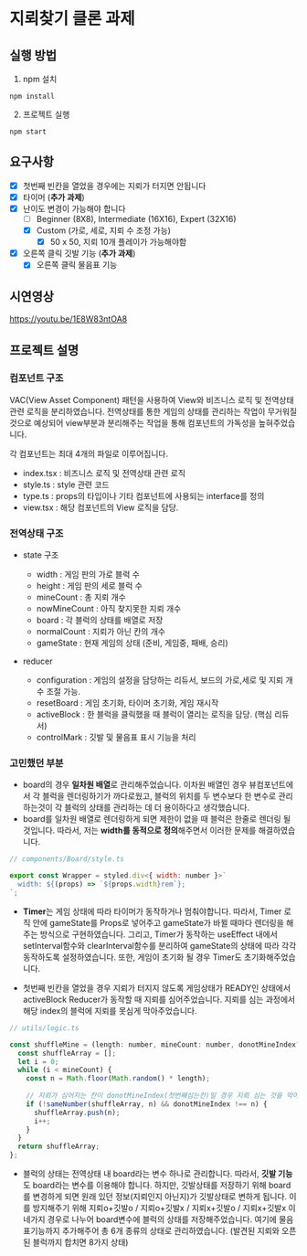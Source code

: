 # 지뢰찾기 클론 과제

## 실행 방법

1. npm 설치
```
npm install
```

2. 프로젝트 실행
```
npm start
```

## 요구사항
- [x] 첫번째 빈칸을 열었을 경우에는 지뢰가 터지면 안됩니다
- [x] 타이머 (**추가 과제**)
- [x] 난이도 변경이 가능해야 합니다
    - [ ] Beginner (8X8), Intermediate (16X16), Expert (32X16)
    - [x] Custom (가로, 세로, 지뢰 수 조정 가능)
        - [x] 50 x 50, 지뢰 10개 플레이가 가능해야함
- [x] 오른쪽 클릭 깃발 기능 (**추가 과제**)
    - [x] 오른쪽 클릭 물음표 기능

## 시연영상

https://youtu.be/1E8W83ntOA8



## 프로젝트 설명

### 컴포넌트 구조

VAC(View Asset Component) 패턴을 사용하여 View와 비즈니스 로직 및 전역상태 관련 로직을 분리하였습니다.
전역상태를 통한 게임의 상태를 관리하는 작업이 무거워질 것으로 예상되어 view부분과 분리해주는 작업을 통해 컴포넌트의 가독성을 높혀주었습니다.



각 컴포넌트는 최대 4개의 파일로 이루어집니다.

- index.tsx : 비즈니스 로직 및 전역상태 관련 로직
- style.ts : style 관련 코드
- type.ts : props의 타입이나 기타 컴포넌트에 사용되는 interface를 정의
- view.tsx : 해당 컴포넌트의 View 로직을 담당.


### 전역상태 구조

- state 구조
    - width : 게임 판의 가로 블럭 수
    - height : 게임 판의 세로 블럭 수
    - mineCount : 총 지뢰 개수
    - nowMineCount : 아직 찾지못한 지뢰 개수
    - board : 각 블럭의 상태를 배열로 저장
    - normalCount : 지뢰가 아닌 칸의 개수
    - gameState : 현재 게임의 상태 (준비, 게임중, 패배, 승리)

- reducer
    - configuration : 게임의 설정을 담당하는 리듀서, 보드의 가로,세로 및 지뢰 개수 조절 가능.
    - resetBoard : 게임 초기화, 타이머 초기화, 게임 재시작
    - activeBlock : 한 블럭을 클릭했을 때 블럭이 열리는 로직을 담당. (핵심 리듀서)
    - controlMark : 깃발 및 물음표 표시 기능을 처리

### 고민했던 부분

* board의 경우 **일차원 배열**로 관리해주었습니다. 이차원 배열인 경우 뷰컴포넌트에서 각 블럭을 렌더링하기가 까다로웠고, 블럭의 위치를 두 변수보다 한 변수로 관리하는것이 각 블럭의 상태를 관리하는 데 더 용이하다고 생각했습니다. 
* board를 일차원 배열로 렌더링하게 되면 제한이 없을 때 블럭은 한줄로 렌더링 될 것입니다. 따라서, 저는 **width를 동적으로 정의**해주면서 이러한 문제를 해결하였습니다.

```javascript
// components/Board/style.ts

export const Wrapper = styled.div<{ width: number }>`
  width: ${(props) => `${props.width}rem`};
`;
```

* **Timer**는 게임 상태에 따라 타이머가 동작하거나 멈춰야합니다. 따라서, Timer 로직 안에 gameState를 Props로 넣어주고 gameState가 바뀔 때마다 렌더링을 해주는 방식으로 구현하였습니다. 그리고, Timer가 동작하는 useEffect 내에서 setInterval함수와 clearInterval함수를 분리하여 gameState의 상태에 따라 각각 동작하도록 설정하였습니다. 또한, 게임이 초기화 될 경우 Timer도 초기화해주었습니다.

* 첫번째 빈칸을 열었을 경우 지뢰가 터지지 않도록 게임상태가 READY인 상태에서 activeBlock Reducer가 동작할 때 지뢰를 심어주었습니다. 지뢰를 심는 과정에서 해당 index의 블럭에 지뢰를 못심게 막아주었습니다.
```javascript
// utils/logic.ts

const shuffleMine = (length: number, mineCount: number, donotMineIndex?: number): number[] => {
  const shuffleArray = [];
  let i = 0;
  while (i < mineCount) {
    const n = Math.floor(Math.random() * length);
    
    // 지뢰가 심어지는 칸이 donotMineIndex(첫번째심는칸)일 경우 지뢰 심는 것을 막아주었습니다.
    if (!sameNumber(shuffleArray, n) && donotMineIndex !== n) {
      shuffleArray.push(n);
      i++;
    }
  }
  return shuffleArray;
};
```

* 블럭의 상태는 전역상태 내 board라는 변수 하나로 관리합니다. 따라서, **깃발 기능**도 board라는 변수를 이용해야 합니다. 하지만, 깃발상태를 저장하기 위해 board를 변경하게 되면 원래 있던 정보(지뢰인지 아닌지)가 깃발상태로 변하게 됩니다. 이를 방지해주기 위해 지뢰o+깃발o / 지뢰o+깃발x / 지뢰x+깃발o / 지뢰x+깃발x 이 네가지 경우로 나누어 board변수에 블럭의 상태를 저장해주었습니다. 여기에 물음표기능까지 추가해주어 총 6개 종류의 상태로 관리하였습니다. (발견된 지뢰와 오픈된 블럭까지 합치면 8가지 상태)